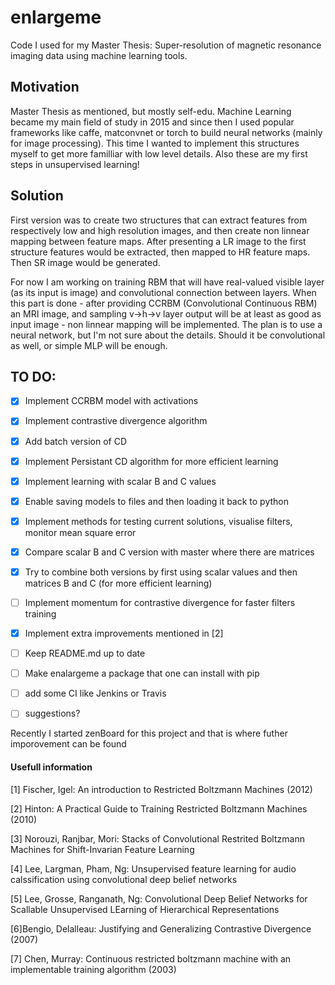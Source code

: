 # enlargeme
Code I used for my Master Thesis: Super-resolution of magnetic resonance imaging data using machine learning tools.

## Motivation
Master Thesis as mentioned, but mostly self-edu. Machine Learning became my main field of study in 2015 and since then I used popular frameworks like caffe, matconvnet or torch to build neural networks (mainly for image processing). This time I wanted to implement this structures myself to get more familliar with low level details. Also these are my first steps in unsupervised learning!

## Solution
First version was to create two structures that can extract features from respectively low and high resolution images, and then create non linnear mapping between feature maps. After presenting a LR image to the first structure features would be extracted, then mapped to HR feature maps. Then SR image would be generated. 

For now I am working on training RBM that will have real-valued visible layer (as its input is image) and convolutional connection between layers. When this part is done - after providing CCRBM (Convolutional Continuous RBM) an MRI image, and sampling v->h->v layer output will be at least as good as input image - non linnear mapping will be implemented. The plan is to use a neural network, but I'm not sure about the details. Should it be convolutional as well, or simple MLP will be enough.

## TO DO:
- [x] Implement CCRBM model with activations
- [x] Implement contrastive divergence algorithm
- [x] Add batch version of CD
- [x] Implement Persistant CD algorithm for more efficient learning
- [x] Implement learning with scalar B and C values
- [x] Enable saving models to files and then loading it back to python
- [x] Implement methods for testing current solutions, visualise filters, monitor mean square error
- [x] Compare scalar B and C version with master where there are matrices
- [x] Try to combine both versions by first using scalar values and then matrices B and C (for more efficient learning)
- [ ] Implement momentum for contrastive divergence for faster filters training
- [x] Implement extra improvements mentioned in [2]
- [ ] Keep README.md up to date
- [ ] Make enalargeme a package that one can install with pip
- [ ] add some CI like Jenkins or Travis
- [ ] suggestions?


Recently I started zenBoard for this project and that is where futher imporovement can be found


#### Usefull information 
[1] Fischer, Igel: An introduction to Restricted Boltzmann Machines (2012)

[2] Hinton: A Practical Guide to Training Restricted Boltzmann Machines (2010)

[3] Norouzi, Ranjbar, Mori: Stacks of Convolutional Restrited Boltzmann Machines for Shift-Invarian Feature Learning

[4] Lee, Largman, Pham, Ng: Unsupervised feature learning for audio calssification using convolutional deep belief networks 

[5] Lee, Grosse, Ranganath, Ng: Convolutional Deep Belief Networks for Scallable Unsupervised LEarning of Hierarchical Representations

[6]Bengio, Delalleau: Justifying and Generalizing Contrastive Divergence (2007)

[7] Chen, Murray: Continuous restricted boltzmann machine with an implementable training algorithm (2003)
